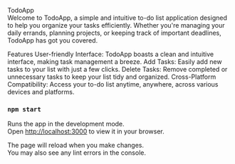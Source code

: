 TodoApp
<br>
Welcome to TodoApp, a simple and intuitive to-do list application designed to help you organize your tasks efficiently. Whether you're managing your daily errands, planning projects, or keeping track of important deadlines, TodoApp has got you covered.

Features
User-friendly Interface: TodoApp boasts a clean and intuitive interface, making task management a breeze.
Add Tasks: Easily add new tasks to your list with just a few clicks.
Delete Tasks: Remove completed or unnecessary tasks to keep your list tidy and organized.
Cross-Platform Compatibility: Access your to-do list anytime, anywhere, across various devices and platforms.

### `npm start`

Runs the app in the development mode.\
Open [http://localhost:3000](http://localhost:3000) to view it in your browser.

The page will reload when you make changes.\
You may also see any lint errors in the console.

